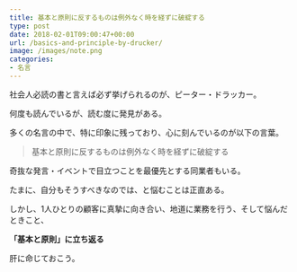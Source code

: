 ```yaml
---
title: 基本と原則に反するものは例外なく時を経ずに破綻する
type: post
date: 2018-02-01T09:00:47+00:00
url: /basics-and-principle-by-drucker/
image: /images/note.png
categories:
- 名言
---
```


社会人必読の書と言えば必ず挙げられるのが、ピーター・ドラッカー。

何度も読んでいるが、読む度に発見がある。

多くの名言の中で、特に印象に残っており、心に刻んでいるのが以下の言葉。

>基本と原則に反するものは例外なく時を経ずに破綻する

奇抜な発言・イベントで目立つことを最優先とする同業者もいる。

たまに、自分もそうすべきなのでは、と悩むことは正直ある。

しかし、1人ひとりの顧客に真摯に向き合い、地道に業務を行う、そして悩んだときこと、

**「基本と原則」に立ち返る**

肝に命じておこう。